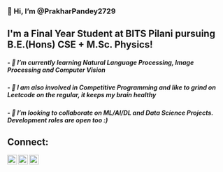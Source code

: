 <html>
<h3>👋 Hi, I’m @PrakharPandey2729</h3>
<h2>I'm a Final Year Student at BITS Pilani pursuing B.E.(Hons) CSE + M.Sc. Physics!</h2>

<h5>- 🌱 I’m currently learning Natural Language Processing, Image Processing and Computer Vision</h5>
<h5>- 🧠 I am also involved in Competitive Programming and like to grind on Leetcode on the regular, it keeps my brain healthy  
<h5>- 💞️ I’m looking to collaborate on ML/AI/DL and Data Science Projects. Development roles are open too :)</h5>



<h2>Connect:</h2>

<link
  rel="stylesheet"
  href="https://cdn.jsdelivr.net/gh/dheereshagrwal/colored-icons@1.7.5/src/app/ci.min.css"
/>
<i class="ci ci-spotify ci-2x"></i>

<a href = "https://www.linkedin.com/in/prakhar-pandey-5939371a4/"><img align="left" alt="codeSTACKr | LinkedIn" width="22px" src="https://github.com/dheereshagrwal/colored-icons/blob/master/public/logos/linkedin/linkedin.svg"></a>
<a href = "https://www.instagram.com/p._.pandey/"><img align="left" alt="codeSTACKr | Instagram" width="22px" src="https://github.com/dheereshagrwal/colored-icons/blob/master/public/logos/instagram/instagram.svg"></a>
<a href = "https://discordapp.com/users/392292269807501313/"><img align="left" alt="codeSTACKr | Discord" width="22px" src="https://github.com/dheereshagrwal/colored-icons/blob/master/public/logos/discord/discord.svg"></a>


</html>
